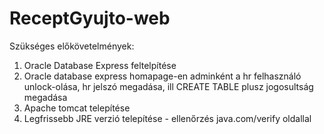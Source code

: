 # ReceptGyujto-web

Szükséges előkövetelmények: 
1. Oracle Database Express feltelpítése 
2. Oracle database express homapage-en adminként a hr felhasználó unlock-olása, hr jelszó megadása, ill CREATE TABLE plusz jogosultság megadása
3. Apache tomcat telepítése
4. Legfrissebb JRE verzió telepítése - ellenőrzés java.com/verify oldallal
